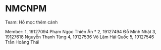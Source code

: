 # NMCNPM
Team: Hổ mọc thêm cánh

Member:
1, 19127094	Phạm Ngọc Thiên Ân      *
2, 19127494	Đỗ Minh Nhật
3, 19127618	Nguyễn Thanh Tùng
4, 19127536	Võ Lâm Hải Quốc
5, 19127546	Trần Hoàng Thái